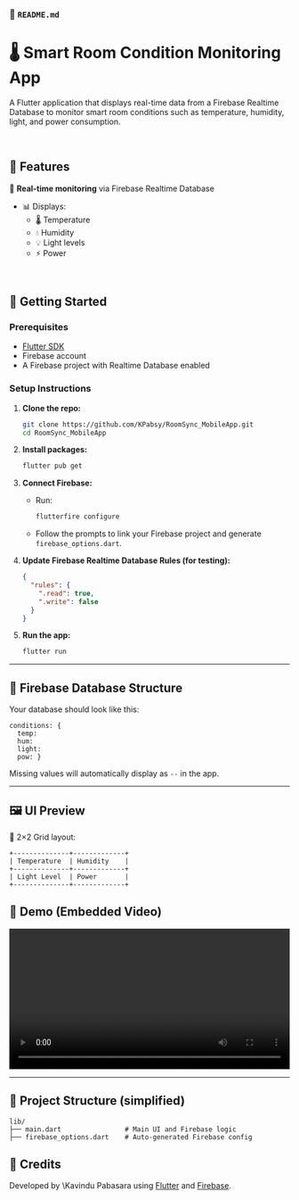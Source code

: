 ### 📄 `README.md`

# 🌡️ Smart Room Condition Monitoring App

A Flutter application that displays real-time data from a Firebase Realtime Database to monitor smart room conditions such as temperature, humidity, light, and power consumption.

<br/>

## 📱 Features

📡 **Real-time monitoring** via Firebase Realtime Database
- 📊 Displays:
  - 🌡️ Temperature
  - 💧 Humidity
  - 💡 Light levels
  - ⚡ Power  
<br/>

## 🚀 Getting Started

### Prerequisites

- [Flutter SDK](https://docs.flutter.dev/get-started/install)
- Firebase account
- A Firebase project with Realtime Database enabled

### Setup Instructions

1. **Clone the repo:**

   ```bash
   git clone https://github.com/KPabsy/RoomSync_MobileApp.git
   cd RoomSync_MobileApp

2. **Install packages:**

   ```bash
   flutter pub get
   ```

3. **Connect Firebase:**

   * Run:

     ```bash
     flutterfire configure
     ```
   * Follow the prompts to link your Firebase project and generate `firebase_options.dart`.

4. **Update Firebase Realtime Database Rules (for testing):**

   ```json
   {
     "rules": {
       ".read": true,
       ".write": false
     }
   }
   ```

5. **Run the app:**

   ```bash
   flutter run
   ```

---

## 🔧 Firebase Database Structure

Your database should look like this:

```
conditions: {
  temp: 
  hum: 
  light:
  pow: }
```

Missing values will automatically display as `--` in the app.

---

## 🖼️ UI Preview

📱 2×2 Grid layout:

```
+--------------+-------------+
| Temperature  | Humidity    |
+--------------+-------------+
| Light Level  | Power       |
+--------------+-------------+
```
## 🎥 Demo (Embedded Video)

<video width="100%" controls>
  <source src="https://github.com/KPabsy/RoomSync_MobileApp/raw/main/roomsync_app.mp4" type="video/mp4">  
</video>

---

## 📁 Project Structure (simplified)

```
lib/
├── main.dart                # Main UI and Firebase logic
├── firebase_options.dart    # Auto-generated Firebase config

```

## 🙌 Credits

Developed by \Kavindu Pabasara using [Flutter](https://flutter.dev) and [Firebase](https://firebase.google.com).



